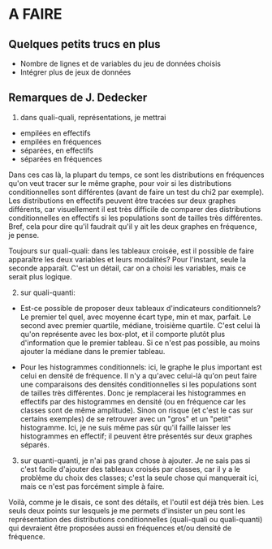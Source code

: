 # A FAIRE

## Quelques petits trucs en plus

- Nombre de lignes et de variables du jeu de données choisis
- Intégrer plus de jeux de données

## Remarques de J. Dedecker

1) dans quali-quali, représentations, je mettrai
- empilées en effectifs
- empilées en fréquences
- séparées, en effectifs
- séparées en fréquences

Dans ces cas là, la plupart du temps, ce sont les distributions
en fréquences qu'on veut tracer sur le même graphe, pour voir si
les distributions conditionnelles sont différentes (avant de faire un
test du chi2 par exemple). Les distributions en effectifs peuvent être tracées
sur deux graphes différents, car visuellement il est très difficile de
comparer des distributions conditionnelles en effectifs si les
populations sont de tailles  très différentes. Bref, cela pour dire
qu'il faudrait qu'il y ait les deux graphes en fréquence, je pense.

Toujours sur quali-quali: dans les tableaux croisée, est il possible de faire
apparaître les deux variables et leurs modalités? Pour l'instant, seule la
seconde apparaît. C'est un détail, car on a choisi les variables, mais ce
serait plus logique.

2) sur quali-quanti:
- Est-ce possible de proposer deux tableaux d'indicateurs conditionnels?
Le premier tel quel, avec moyenne écart type, min et max, parfait.
Le second avec premier quartile, médiane, troisième quartile. C'est
celui là qu'on représente avec les box-plot, et il comporte plutôt
plus d'information que le premier tableau. Si ce n'est pas possible,
au moins ajouter la médiane dans le premier tableau.

- Pour les histogrammes conditionnels: ici, le graphe le plus
important est celui en densité de fréquence. Il n'y a qu'avec
celui-là qu'on peut faire une comparaisons des densités conditionnelles
si les populations sont de tailles très différentes. Donc je remplacerai
les histogrammes en effectifs par des histogrammes en densité (ou en
fréquence car les classes sont de même amplitude). Sinon on risque (et
c'est le cas sur certains exemples) de se retrouver avec un
"gros" et un "petit" histogramme. Ici, je ne suis même pas sûr qu'il
faille laisser les histogrammes en effectif; il peuvent être présentés
sur deux graphes séparés.

3) sur quanti-quanti, je n'ai pas grand chose à ajouter. Je ne sais pas
si c'est facile d'ajouter des tableaux croisés par classes, car il y a
le problème du choix des classes; c'est la seule chose qui manquerait ici,
mais ce n'est pas forcément simple à faire.

Voilà, comme je le disais, ce sont des détails, et l'outil est déjà très bien.
Les seuls deux points sur lesquels je me permets d'insister un peu sont
les représentation des distributions conditionnelles (quali-quali ou
quali-quanti) qui devraient être proposées aussi en fréquences et/ou
densité de fréquence.